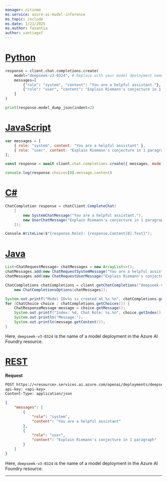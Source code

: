 ```yaml
---
manager: nitinme
ms.service: azure-ai-model-inference
ms.topic: include
ms.date: 1/21/2025
ms.author: fasantia
author: santiagxf
---
```


# [Python](#tab/python)

```python
response = client.chat.completions.create(
    model="deepseek-v3-0324", # Replace with your model dpeloyment name.
    messages=[
        {"role": "system", "content": "You are a helpful assistant."},
        {"role": "user", "content": "Explain Riemann's conjecture in 1 paragraph"}
    ]
)

print(response.model_dump_json(indent=2)
```

# [JavaScript](#tab/javascript)

```javascript
var messages = [
    { role: "system", content: "You are a helpful assistant" },
    { role: "user", content: "Explain Riemann's conjecture in 1 paragraph" },
];

const response = await client.chat.completions.create({ messages, model: "deepseek-v3-0324" });

console.log(response.choices[0].message.content)
```

# [C#](#tab/csharp)

```csharp
ChatCompletion response = chatClient.CompleteChat(
    [
        new SystemChatMessage("You are a helpful assistant."),
        new UserChatMessage("Explain Riemann's conjecture in 1 paragraph"),
    ]);

Console.WriteLine($"{response.Role}: {response.Content[0].Text}");
```

# [Java](#tab/java)

```java
List<ChatRequestMessage> chatMessages = new ArrayList<>();
chatMessages.add(new ChatRequestSystemMessage("You are a helpful assistant"));
chatMessages.add(new ChatRequestUserMessage("Explain Riemann's conjecture in 1 paragraph"));

ChatCompletions chatCompletions = client.getChatCompletions("deepseek-v3-0324",
    new ChatCompletionsOptions(chatMessages));

System.out.printf("Model ID=%s is created at %s.%n", chatCompletions.getId(), chatCompletions.getCreatedAt());
for (ChatChoice choice : chatCompletions.getChoices()) {
    ChatResponseMessage message = choice.getMessage();
    System.out.printf("Index: %d, Chat Role: %s.%n", choice.getIndex(), message.getRole());
    System.out.println("Message:");
    System.out.println(message.getContent());
}
```

Here, `deepseek-v3-0324` is the name of a model deployment in the Azure AI Foundry resource.

# [REST](#tab/rest)

__Request__

```HTTP/1.1
POST https://<resource>.services.ai.azure.com/openai/deployments/deepseek-v3-0324/chat/completions?api-version=2024-10-21
api-key: <api-key>
Content-Type: application/json
```

```JSON
{
    "messages": [
        {
            "role": "system",
            "content": "You are a helpful assistant"
        },
        {
            "role": "user",
            "content": "Explain Riemann's conjecture in 1 paragraph"
        }
    ]
}
```

Here, `deepseek-v3-0324` is the name of a model deployment in the Azure AI Foundry resource.

---

